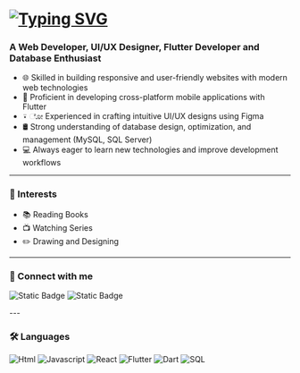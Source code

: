 # <a href="https://git.io/typing-svg"><img src="https://readme-typing-svg.herokuapp.com?font=Pacifico&size=25&pause=1000&color=F751D7&width=500&lines=Hi+there!+I'm+Sania+-+Web+Developer;Hi+there!+I'm+Sania+-+App+Developer;Hi+there!+I'm+Sania+-+Graphic+Designer;Hi+there!+I'm+Sania+-+Database+Developer" alt="Typing SVG" /></a>

<!-- <img align="right" src="https://buffy.mlpforums.com/imageproxy/giphy.gif.2105620126cc7266d840e0116ed7853f.gif" width="350px" alt="coding gif" /> -->

### A Web Developer, UI/UX Designer, Flutter Developer and Database Enthusiast  

- 🌐 Skilled in building responsive and user-friendly websites with modern web technologies  
- 🤖 Proficient in developing cross-platform mobile applications with Flutter  
- ⍣ ೋ Experienced in crafting intuitive UI/UX designs using Figma  
- 🛢️ Strong understanding of database design, optimization, and management (MySQL, SQL Server)  
- 💻 Always eager to learn new technologies and improve development workflows  

---

### 🌟 Interests  
- 📚 Reading Books  
- 📺 Watching Series  
- ✏️ Drawing and Designing  

---

### 🔗 Connect with me  
<p align="left">
  <img alt="Static Badge" src="https://img.shields.io/badge/LinkedIn-0072B1?style=for-the-badge&link=https%3A%2F%2Flinkedin.com%2Fin%2Fsania-mirza-601a812a8">
  <img alt="Static Badge" src="https://img.shields.io/badge/Gmail-EA4335?style=for-the-badge&logo=Gmail&logoColor=white&link=mirzasania545%40gmail.com">
</p>
---

### 🛠️ Languages  
<p align="left">
<img alt="Html" src="https://img.shields.io/badge/HTML-E34F26?style=for-the-badge&logo=HTML5&logoColor=white">
<img alt="Javascript" src="https://img.shields.io/badge/JavaScript-F7DF1E?style=for-the-badge&logo=JavaScript&logoColor=black">
<img alt="React" src="https://img.shields.io/badge/React-61DAFB?style=for-the-badge&logo=react&logoColor=black&logoSize=auto">
<img alt="Flutter" src="https://img.shields.io/badge/Flutter-02569B?style=for-the-badge&logo=Flutter&logoColor=white">
<img alt="Dart" src="https://img.shields.io/badge/Dart-0175C2?style=for-the-badge&logo=Dart&logoColor=white">
<img alt="SQL" src="https://img.shields.io/badge/MySQL-4479A1?style=for-the-badge&logo=MySQL&logoColor=white&logoSize=auto">
</p>
